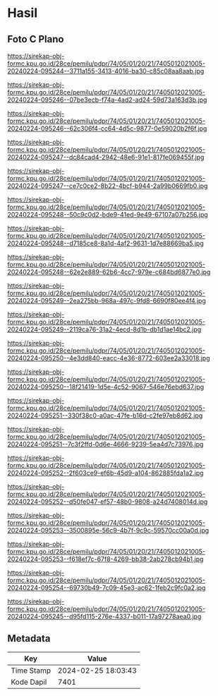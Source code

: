 # Hasil

## Foto C Plano

https://sirekap-obj-formc.kpu.go.id/28ce/pemilu/pdpr/74/05/01/20/21/7405012021005-20240224-095244--3711a155-3413-4016-ba30-c85c08aa8aab.jpg

https://sirekap-obj-formc.kpu.go.id/28ce/pemilu/pdpr/74/05/01/20/21/7405012021005-20240224-095246--07be3ecb-f74a-4ad2-ad24-59d73a163d3b.jpg

https://sirekap-obj-formc.kpu.go.id/28ce/pemilu/pdpr/74/05/01/20/21/7405012021005-20240224-095246--62c306f4-cc64-4d5c-9877-0e59020b2f6f.jpg

https://sirekap-obj-formc.kpu.go.id/28ce/pemilu/pdpr/74/05/01/20/21/7405012021005-20240224-095247--dc84cad4-2942-48e6-91e1-817fe069455f.jpg

https://sirekap-obj-formc.kpu.go.id/28ce/pemilu/pdpr/74/05/01/20/21/7405012021005-20240224-095247--ce7c0ce2-8b22-4bcf-b944-2a99b0669fb0.jpg

https://sirekap-obj-formc.kpu.go.id/28ce/pemilu/pdpr/74/05/01/20/21/7405012021005-20240224-095248--50c9c0d2-bde9-41ed-9e49-67107a07b256.jpg

https://sirekap-obj-formc.kpu.go.id/28ce/pemilu/pdpr/74/05/01/20/21/7405012021005-20240224-095248--d7185ce8-8a1d-4af2-9631-1d7e88669ba5.jpg

https://sirekap-obj-formc.kpu.go.id/28ce/pemilu/pdpr/74/05/01/20/21/7405012021005-20240224-095248--62e2e889-62b6-4cc7-979e-c684bd6877e0.jpg

https://sirekap-obj-formc.kpu.go.id/28ce/pemilu/pdpr/74/05/01/20/21/7405012021005-20240224-095249--2ea275bb-968a-497c-9fd8-6690f80ee4f4.jpg

https://sirekap-obj-formc.kpu.go.id/28ce/pemilu/pdpr/74/05/01/20/21/7405012021005-20240224-095249--2119ca76-31a2-4ecd-8d1b-db1d1ae14bc2.jpg

https://sirekap-obj-formc.kpu.go.id/28ce/pemilu/pdpr/74/05/01/20/21/7405012021005-20240224-095250--4e3dd840-eacc-4e36-8772-603ee2a33018.jpg

https://sirekap-obj-formc.kpu.go.id/28ce/pemilu/pdpr/74/05/01/20/21/7405012021005-20240224-095250--18f21419-1d5e-4c52-9067-546e76ebd637.jpg

https://sirekap-obj-formc.kpu.go.id/28ce/pemilu/pdpr/74/05/01/20/21/7405012021005-20240224-095251--330f38c0-a0ac-47fe-b16d-c2fe97eb8d62.jpg

https://sirekap-obj-formc.kpu.go.id/28ce/pemilu/pdpr/74/05/01/20/21/7405012021005-20240224-095251--7c3f2ffd-0d6e-4666-9239-5ea4d7c73976.jpg

https://sirekap-obj-formc.kpu.go.id/28ce/pemilu/pdpr/74/05/01/20/21/7405012021005-20240224-095252--2f603ce9-ef6b-45d9-a104-862885fda1a2.jpg

https://sirekap-obj-formc.kpu.go.id/28ce/pemilu/pdpr/74/05/01/20/21/7405012021005-20240224-095252--d50fe047-ef57-48b0-9808-a24d7408014d.jpg

https://sirekap-obj-formc.kpu.go.id/28ce/pemilu/pdpr/74/05/01/20/21/7405012021005-20240224-095253--3500895e-56c9-4b7f-9c9c-59570cc00a0d.jpg

https://sirekap-obj-formc.kpu.go.id/28ce/pemilu/pdpr/74/05/01/20/21/7405012021005-20240224-095253--f618ef7c-67f8-4269-bb38-2ab278cb94b1.jpg

https://sirekap-obj-formc.kpu.go.id/28ce/pemilu/pdpr/74/05/01/20/21/7405012021005-20240224-095254--69730b49-7c09-45e3-ac62-1feb2c9fc0a2.jpg

https://sirekap-obj-formc.kpu.go.id/28ce/pemilu/pdpr/74/05/01/20/21/7405012021005-20240224-095245--d95fd115-276e-4337-b011-17a97278aea0.jpg


## Metadata

| Key        | Value               |
| ---------- | ------------------- |
| Time Stamp | 2024-02-25 18:03:43 |
| Kode Dapil | 7401                |



